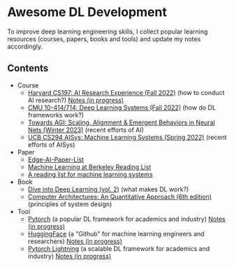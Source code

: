 # Awesome DL Development
To improve deep learning engineering skills, I collect popular learning resources (courses, papers, books and tools) and update my notes accordingly.
## Contents
- Course
  - [Harvard CS197: AI Research Experience (Fall 2022)](https://www.cs197.seas.harvard.edu/) (how to conduct AI research?) [Notes (in progress)](https://github.com/Jason-cs18/Awesome-DL-Development/blob/main/Course/Harvard_CS197/readme.md)
  - [CMU 10-414/714: Deep Learning Systems (Fall 2022)](https://dlsyscourse.org/lectures/) (how do DL frameworks work?)
  - [Towards AGI: Scaling, Alignment & Emergent Behaviors in Neural Nets (Winter 2023)](https://sites.google.com/view/towards-agi-course/schedule) (recent efforts of AI)
  - [UCB CS294 AISys: Machine Learning Systems (Spring 2022)](https://ucbrise.github.io/cs294-ai-sys-sp22/) (recent efforts of AISys)
- Paper
  - [Edge-AI-Paper-List](https://github.com/xumengwei/Edge-AI-Paper-List)
  - [Machine Learning at Berkeley Reading List](https://ml.berkeley.edu/reading-list/)
  - [A reading list for machine learning systems](https://jeongseob.github.io/readings_mlsys.html)
- Book
  - [Dive into Deep Learning (vol. 2)](https://d2l.ai/) (what makes DL work?)
  - [Computer Architectures: An Quantitative Approach (6th edition)](https://github.com/Jason-cs18/Awesome-DL-Development/blob/main/Book/pdf/Computer%20Architecture%20a%20Quantitative%20Approach%206th.pdf) (principles of system design)
- Tool 
  - [Pytorch](https://pytorch.org/) (a popular DL framework for academics and industry) [Notes (in progress)](https://github.com/Jason-cs18/Awesome-DL-Development/blob/main/Tools/Pytorch/README.md)
  - [HuggingFace](https://huggingface.co/) (a "Github" for machine learning engineers and researchers) [Notes (in progress)](https://github.com/Jason-cs18/Awesome-DL-Development/blob/main/Tools/HuggingFace/README.md)
  - [Pytorch Lightning](https://lightning.ai/docs/pytorch/stable/) (a scalable DL framework for academics and industry) [Notes (in progress)](https://github.com/Jason-cs18/Awesome-DL-Development/blob/main/Tools/Pytorch-Lighning/README.md)